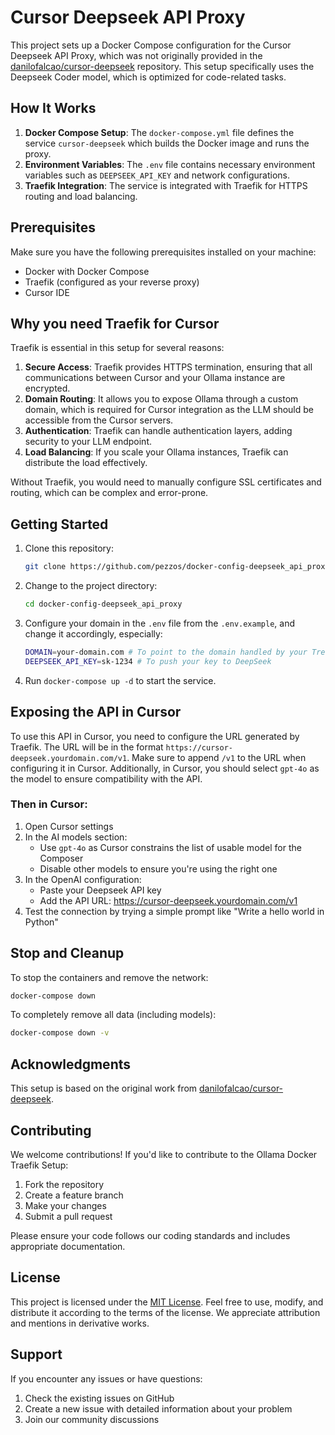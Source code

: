 # Cursor Deepseek API Proxy

This project sets up a Docker Compose configuration for the Cursor Deepseek API Proxy, which was not originally provided in the [danilofalcao/cursor-deepseek](https://github.com/danilofalcao/cursor-deepseek) repository. This setup specifically uses the Deepseek Coder model, which is optimized for code-related tasks.

## How It Works

1. **Docker Compose Setup**: The `docker-compose.yml` file defines the service `cursor-deepseek` which builds the Docker image and runs the proxy.
2. **Environment Variables**: The `.env` file contains necessary environment variables such as `DEEPSEEK_API_KEY` and network configurations.
3. **Traefik Integration**: The service is integrated with Traefik for HTTPS routing and load balancing.

## Prerequisites
Make sure you have the following prerequisites installed on your machine:

- Docker with Docker Compose
- Traefik (configured as your reverse proxy)
- Cursor IDE

## Why you need Traefik for Cursor

Traefik is essential in this setup for several reasons:

1. **Secure Access**: Traefik provides HTTPS termination, ensuring that all communications between Cursor and your Ollama instance are encrypted.
2. **Domain Routing**: It allows you to expose Ollama through a custom domain, which is required for Cursor integration as the LLM should be accessible from the Cursor servers.
3. **Authentication**: Traefik can handle authentication layers, adding security to your LLM endpoint.
4. **Load Balancing**: If you scale your Ollama instances, Traefik can distribute the load effectively.

Without Traefik, you would need to manually configure SSL certificates and routing, which can be complex and error-prone.

## Getting Started

1. Clone this repository:
    ```bash
    git clone https://github.com/pezzos/docker-config-deepseek_api_proxy.git
    ```
2. Change to the project directory:
    ```bash
    cd docker-config-deepseek_api_proxy
    ```
3. Configure your domain in the `.env` file from the `.env.example`, and change it accordingly, especially:
    ```bash
    DOMAIN=your-domain.com # To point to the domain handled by your Treafik
    DEEPSEEK_API_KEY=sk-1234 # To push your key to DeepSeek
    ```
4. Run `docker-compose up -d` to start the service.

## Exposing the API in Cursor

To use this API in Cursor, you need to configure the URL generated by Traefik. The URL will be in the format `https://cursor-deepseek.yourdomain.com/v1`. Make sure to append `/v1` to the URL when configuring it in Cursor. Additionally, in Cursor, you should select `gpt-4o` as the model to ensure compatibility with the API.

### Then in Cursor:

1. Open Cursor settings
2. In the AI models section:
   - Use `gpt-4o` as Cursor constrains the list of usable model for the Composer
   - Disable other models to ensure you're using the right one
3. In the OpenAI configuration:
   - Paste your Deepseek API key
   - Add the API URL: https://cursor-deepseek.yourdomain.com/v1
4. Test the connection by trying a simple prompt like "Write a hello world in Python"

## Stop and Cleanup

To stop the containers and remove the network:
```bash
docker-compose down
```

To completely remove all data (including models):
```bash
docker-compose down -v
```

## Acknowledgments

This setup is based on the original work from [danilofalcao/cursor-deepseek](https://github.com/danilofalcao/cursor-deepseek).

## Contributing

We welcome contributions! If you'd like to contribute to the Ollama Docker Traefik Setup:

1. Fork the repository
2. Create a feature branch
3. Make your changes
4. Submit a pull request

Please ensure your code follows our coding standards and includes appropriate documentation.

## License

This project is licensed under the [MIT License](LICENSE). Feel free to use, modify, and distribute it according to the terms of the license. We appreciate attribution and mentions in derivative works.

## Support

If you encounter any issues or have questions:
1. Check the existing issues on GitHub
2. Create a new issue with detailed information about your problem
3. Join our community discussions
